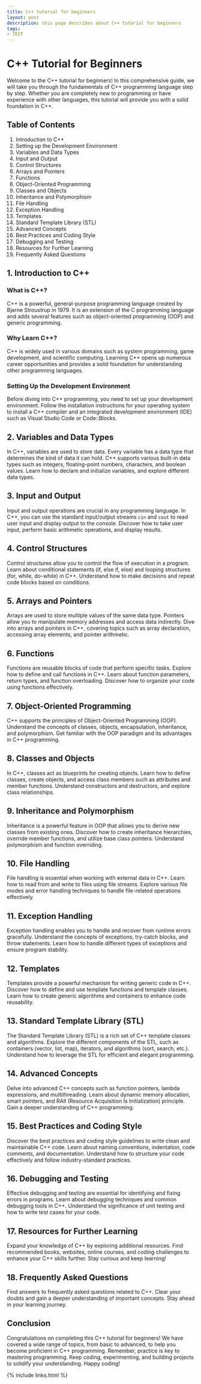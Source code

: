 ```yaml
---
title: C++ tutorial for beginners
layout: post
description: this page describes about C++ tutorial for beginners
tags:
- TEST
---
```

# C++ Tutorial for Beginners

Welcome to the C++ tutorial for beginners! In this comprehensive guide, we will take you through the fundamentals of C++ programming language step by step. Whether you are completely new to programming or have experience with other languages, this tutorial will provide you with a solid foundation in C++.

## Table of Contents

1. Introduction to C++
2. Setting up the Development Environment
3. Variables and Data Types
4. Input and Output
5. Control Structures
6. Arrays and Pointers
7. Functions
8. Object-Oriented Programming
9. Classes and Objects
10. Inheritance and Polymorphism
11. File Handling
12. Exception Handling
13. Templates
14. Standard Template Library (STL)
15. Advanced Concepts
16. Best Practices and Coding Style
17. Debugging and Testing
18. Resources for Further Learning
19. Frequently Asked Questions

## 1. Introduction to C++

### What is C++?

C++ is a powerful, general-purpose programming language created by Bjarne Stroustrup in 1979. It is an extension of the C programming language and adds several features such as object-oriented programming (OOP) and generic programming.

### Why Learn C++?

C++ is widely used in various domains such as system programming, game development, and scientific computing. Learning C++ opens up numerous career opportunities and provides a solid foundation for understanding other programming languages.

### Setting Up the Development Environment

Before diving into C++ programming, you need to set up your development environment. Follow the installation instructions for your operating system to install a C++ compiler and an integrated development environment (IDE) such as Visual Studio Code or Code::Blocks.

## 2. Variables and Data Types

In C++, variables are used to store data. Every variable has a data type that determines the kind of data it can hold. C++ supports various built-in data types such as integers, floating-point numbers, characters, and boolean values. Learn how to declare and initialize variables, and explore different data types.

## 3. Input and Output

Input and output operations are crucial in any programming language. In C++, you can use the standard input/output streams `cin` and `cout` to read user input and display output to the console. Discover how to take user input, perform basic arithmetic operations, and display results.

## 4. Control Structures

Control structures allow you to control the flow of execution in a program. Learn about conditional statements (if, else if, else) and looping structures (for, while, do-while) in C++. Understand how to make decisions and repeat code blocks based on conditions.

## 5. Arrays and Pointers

Arrays are used to store multiple values of the same data type. Pointers allow you to manipulate memory addresses and access data indirectly. Dive into arrays and pointers in C++, covering topics such as array declaration, accessing array elements, and pointer arithmetic.

## 6. Functions

Functions are reusable blocks of code that perform specific tasks. Explore how to define and call functions in C++. Learn about function parameters, return types, and function overloading. Discover how to organize your code using functions effectively.

## 7. Object-Oriented Programming

C++ supports the principles of Object-Oriented Programming (OOP). Understand the concepts of classes, objects, encapsulation, inheritance, and polymorphism. Get familiar with the OOP paradigm and its advantages in C++ programming.

## 8. Classes and Objects

In C++, classes act as blueprints for creating objects. Learn how to define classes, create objects, and access class members such as attributes and member functions. Understand constructors and destructors, and explore class relationships.

## 9. Inheritance and Polymorphism

Inheritance is a powerful feature in OOP that allows you to derive new classes from existing ones. Discover how to create inheritance hierarchies, override member functions, and utilize base class pointers. Understand polymorphism and function overriding.

## 10. File Handling

File handling is essential when working with external data in C++. Learn how to read from and write to files using file streams. Explore various file modes and error handling techniques to handle file-related operations effectively.

## 11. Exception Handling

Exception handling enables you to handle and recover from runtime errors gracefully. Understand the concepts of exceptions, try-catch blocks, and throw statements. Learn how to handle different types of exceptions and ensure program stability.

## 12. Templates

Templates provide a powerful mechanism for writing generic code in C++. Discover how to define and use template functions and template classes. Learn how to create generic algorithms and containers to enhance code reusability.

## 13. Standard Template Library (STL)

The Standard Template Library (STL) is a rich set of C++ template classes and algorithms. Explore the different components of the STL, such as containers (vector, list, map), iterators, and algorithms (sort, search, etc.). Understand how to leverage the STL for efficient and elegant programming.

## 14. Advanced Concepts

Delve into advanced C++ concepts such as function pointers, lambda expressions, and multithreading. Learn about dynamic memory allocation, smart pointers, and RAII (Resource Acquisition Is Initialization) principle. Gain a deeper understanding of C++ programming.

## 15. Best Practices and Coding Style

Discover the best practices and coding style guidelines to write clean and maintainable C++ code. Learn about naming conventions, indentation, code comments, and documentation. Understand how to structure your code effectively and follow industry-standard practices.

## 16. Debugging and Testing

Effective debugging and testing are essential for identifying and fixing errors in programs. Learn about debugging techniques and common debugging tools in C++. Understand the significance of unit testing and how to write test cases for your code.

## 17. Resources for Further Learning

Expand your knowledge of C++ by exploring additional resources. Find recommended books, websites, online courses, and coding challenges to enhance your C++ skills further. Stay curious and keep learning!

## 18. Frequently Asked Questions

Find answers to frequently asked questions related to C++. Clear your doubts and gain a deeper understanding of important concepts. Stay ahead in your learning journey.

## Conclusion

Congratulations on completing this C++ tutorial for beginners! We have covered a wide range of topics, from basic to advanced, to help you become proficient in C++ programming. Remember, practice is key to mastering programming. Keep coding, experimenting, and building projects to solidify your understanding. Happy coding!

{% include links.html %}
